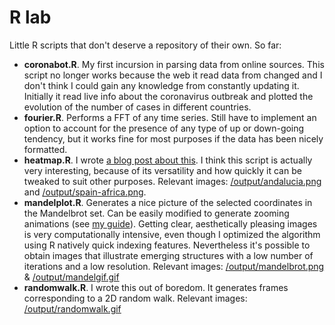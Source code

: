 # R lab
Little R scripts that don't deserve a repository of their own. So far:
  - **coronabot.R**. My first incursion in parsing data from online sources. This script no longer works because the web it read data from changed and I don't think I could gain any knowledge from constantly updating it. Initially it read live info about the coronavirus outbreak and plotted the evolution of the number of cases in different countries.
  - **fourier.R**. Performs a FFT of any time series. Still have to implement an option to account for the presence of any type of up or down-going tendency, but it works fine for most purposes if the data has been nicely formatted.
  - **heatmap.R**. I wrote [a blog post about this](https://malmriv.github.io/posts/2020/02/emoji-heatmap/). I think this script is actually very interesting, because of its versatility and how quickly it can be tweaked to suit other purposes. Relevant images: [/output/andalucia.png](https://github.com/malmriv/r-lab/blob/master/output/andalucia.png) and [/output/spain-africa.png](https://github.com/malmriv/r-lab/blob/master/output/spain-africa.png).
  - **mandelplot.R**. Generates a nice picture of the selected coordinates in the Mandelbrot set. Can be easily modified to generate zooming animations (see [my guide](https://malmriv.github.io/posts/2020/04/make-animations-with-R/)). Getting clear, aesthetically pleasing images is very computationally intensive, even though I optimized the algorithm using R natively quick indexing features. Nevertheless it's possible to obtain images that illustrate emerging structures with a low number of iterations and a low resolution. Relevant images: [/output/mandelbrot.png](https://github.com/malmriv/r-lab/blob/master/output/mandelbrot.png) & [/output/mandelgif.gif](https://github.com/malmriv/r-lab/blob/master/output/mandelgif.gif)
  - **randomwalk.R**. I wrote this out of boredom. It generates frames corresponding to a 2D random walk. Relevant images: [/output/randomwalk.gif](https://github.com/malmriv/r-lab/blob/master/output/randomwalk.gif)

